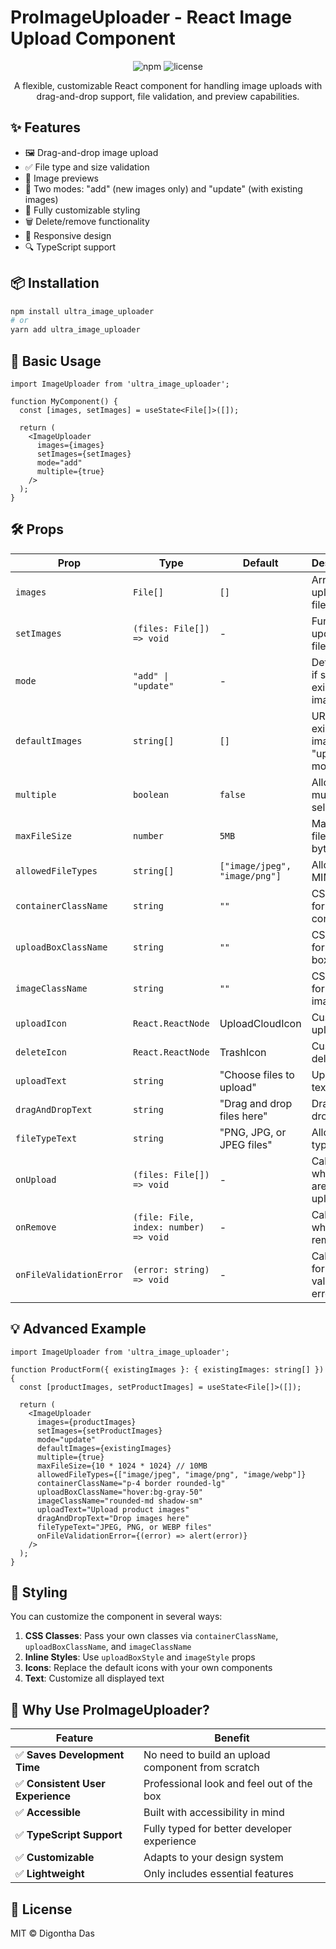 # ProImageUploader - React Image Upload Component

<div align="center">

![npm](https://img.shields.io/npm/v/ultra_image_uploader)
![license](https://img.shields.io/npm/l/ultra_image_uploader)

</div>

<p align="center">A flexible, customizable React component for handling image uploads with drag-and-drop support, file validation, and preview capabilities.</p>

## ✨ Features

- 🖼️ Drag-and-drop image upload
- ✅ File type and size validation
- 📸 Image previews
- 🔄 Two modes: "add" (new images only) and "update" (with existing images)
- 🎨 Fully customizable styling
- 🗑️ Delete/remove functionality
- 📱 Responsive design
- 🔍 TypeScript support

## 📦 Installation

```bash
npm install ultra_image_uploader
# or
yarn add ultra_image_uploader
```

## 🚀 Basic Usage

```tsx
import ImageUploader from 'ultra_image_uploader';

function MyComponent() {
  const [images, setImages] = useState<File[]>([]);

  return (
    <ImageUploader
      images={images}
      setImages={setImages}
      mode="add"
      multiple={true}
    />
  );
}
```

## 🛠️ Props

| Prop | Type | Default | Description |
|------|------|---------|-------------|
| `images` | `File[]` | `[]` | Array of uploaded files |
| `setImages` | `(files: File[]) => void` | - | Function to update the files array |
| `mode` | `"add" \| "update"` | - | Determines if showing existing images |
| `defaultImages` | `string[]` | `[]` | URLs of existing images (for "update" mode) |
| `multiple` | `boolean` | `false` | Allow multiple file selection |
| `maxFileSize` | `number` | `5MB` | Maximum file size in bytes |
| `allowedFileTypes` | `string[]` | `["image/jpeg", "image/png"]` | Allowed MIME types |
| `containerClassName` | `string` | `""` | CSS class for container |
| `uploadBoxClassName` | `string` | `""` | CSS class for upload box |
| `imageClassName` | `string` | `""` | CSS class for preview images |
| `uploadIcon` | `React.ReactNode` | UploadCloudIcon | Custom upload icon |
| `deleteIcon` | `React.ReactNode` | TrashIcon | Custom delete icon |
| `uploadText` | `string` | "Choose files to upload" | Upload box text |
| `dragAndDropText` | `string` | "Drag and drop files here" | Drag and drop hint |
| `fileTypeText` | `string` | "PNG, JPG, or JPEG files" | Allowed file types hint |
| `onUpload` | `(files: File[]) => void` | - | Callback when files are uploaded |
| `onRemove` | `(file: File, index: number) => void` | - | Callback when file is removed |
| `onFileValidationError` | `(error: string) => void` | - | Callback for validation errors |

## 💡 Advanced Example

```tsx
import ImageUploader from 'ultra_image_uploader';

function ProductForm({ existingImages }: { existingImages: string[] }) {
  const [productImages, setProductImages] = useState<File[]>([]);

  return (
    <ImageUploader
      images={productImages}
      setImages={setProductImages}
      mode="update"
      defaultImages={existingImages}
      multiple={true}
      maxFileSize={10 * 1024 * 1024} // 10MB
      allowedFileTypes={["image/jpeg", "image/png", "image/webp"]}
      containerClassName="p-4 border rounded-lg"
      uploadBoxClassName="hover:bg-gray-50"
      imageClassName="rounded-md shadow-sm"
      uploadText="Upload product images"
      dragAndDropText="Drop images here"
      fileTypeText="JPEG, PNG, or WEBP files"
      onFileValidationError={(error) => alert(error)}
    />
  );
}
```

## 🎨 Styling

You can customize the component in several ways:

1. **CSS Classes**: Pass your own classes via `containerClassName`, `uploadBoxClassName`, and `imageClassName`
2. **Inline Styles**: Use `uploadBoxStyle` and `imageStyle` props
3. **Icons**: Replace the default icons with your own components
4. **Text**: Customize all displayed text

## 🤔 Why Use ProImageUploader?

<div align="center">

| Feature | Benefit |
|---------|----------|
| ✅ **Saves Development Time** | No need to build an upload component from scratch |
| ✅ **Consistent User Experience** | Professional look and feel out of the box |
| ✅ **Accessible** | Built with accessibility in mind |
| ✅ **TypeScript Support** | Fully typed for better developer experience |
| ✅ **Customizable** | Adapts to your design system |
| ✅ **Lightweight** | Only includes essential features |

</div>

## 📄 License

MIT © Digontha Das